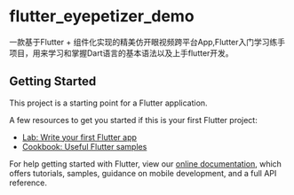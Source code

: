 # flutter_eyepetizer_demo
一款基于Flutter + 组件化实现的精美仿开眼视频跨平台App,Flutter入门学习练手项目，用来学习和掌握Dart语言的基本语法以及上手flutter开发。


## Getting Started

This project is a starting point for a Flutter application.

A few resources to get you started if this is your first Flutter project:

- [Lab: Write your first Flutter app](https://flutter.dev/docs/get-started/codelab)
- [Cookbook: Useful Flutter samples](https://flutter.dev/docs/cookbook)

For help getting started with Flutter, view our
[online documentation](https://flutter.dev/docs), which offers tutorials,
samples, guidance on mobile development, and a full API reference.
